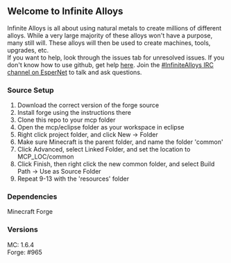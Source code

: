 ## Welcome to Infinite Alloys
Infinite Alloys is all about using natural metals to create millions of different alloys. While a very large majority
of these alloys won't have a purpose, many still will. These alloys will then be used to create machines, tools,
upgrades, etc.  
If you want to help, look through the issues tab for unresolved issues. If you don't know how to
use github, get help [here](https://help.github.com/). Join the [#InfiniteAlloys IRC channel on EsperNet](http://webchat.esper.net/?channels=infinitealloys) to talk and ask questions.

### Source Setup
1. Download the correct version of the forge source
2. Install forge using the instructions there
3. Clone this repo to your mcp folder
4. Open the mcp/eclipse folder as your workspace in eclipse
5. Right click project folder, and click New -> Folder
6. Make sure Minecraft is the parent folder, and name the folder 'common'
7. Click Advanced, select Linked Folder, and set the location to MCP_LOC/common
8. Click Finish, then right click the new common folder, and select Build Path -> Use as Source Folder
9. Repeat 9-13 with the 'resources' folder

### Dependencies
Minecraft Forge  

### Versions
MC: 1.6.4  
Forge: #965
